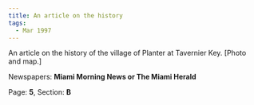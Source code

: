 ```yaml
---  
title: An article on the history  
tags:  
  - Mar 1997  
---  
```

  
An article on the history of the village of Planter at Tavernier Key. [Photo and map.]  
  
Newspapers: **Miami Morning News or The Miami Herald**  
  
Page: **5**, Section: **B** 
